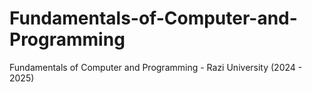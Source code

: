 # Fundamentals-of-Computer-and-Programming
Fundamentals of Computer and Programming - Razi University (2024 - 2025)
